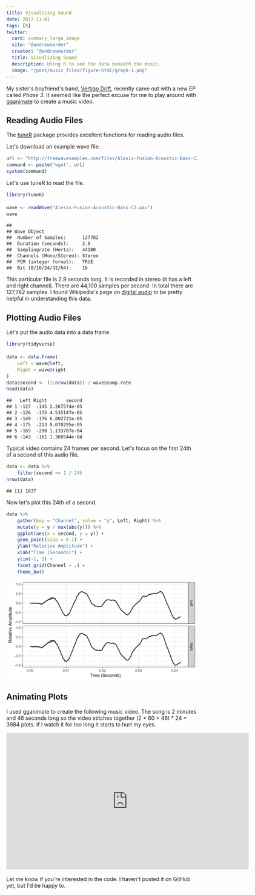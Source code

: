 ```yaml
---
title: Visualizing Sound
date: 2017-11-01
tags: [R]
twitter:
  card: summary_large_image
  site: "@andrewmarder"
  creator: "@andrewmarder"
  title: Visualizing Sound
  description: Using R to see the data beneath the music.
  image: "/post/music_files/figure-html/graph-1.png"
---
```


My sister's boyfriend's band, [Vertigo Drift](https://www.vertigodrift.com/), recently came out with a new EP called _Phase 3_. It seemed like the perfect excuse for me to play around with [gganimate](https://github.com/dgrtwo/gganimate) to create a music video.


## Reading Audio Files

The [tuneR](https://cran.r-project.org/web/packages/tuneR/) package provides excellent functions for reading audio files.

Let's download an example wave file.


```r
url <- "http://freewavesamples.com/files/Alesis-Fusion-Acoustic-Bass-C2.wav"
command <- paste("wget", url)
system(command)
```

Let's use tuneR to read the file.


```r
library(tuneR)

wave <- readWave("Alesis-Fusion-Acoustic-Bass-C2.wav")
wave
```

```
## 
## Wave Object
## 	Number of Samples:      127782
## 	Duration (seconds):     2.9
## 	Samplingrate (Hertz):   44100
## 	Channels (Mono/Stereo): Stereo
## 	PCM (integer format):   TRUE
## 	Bit (8/16/24/32/64):    16
```

This particular file is 2.9 seconds long. It is recorded in stereo (it has a left and right channel). There are 44,100 samples per second. In total there are 127,782 samples. I found Wikipedia's page on [digital audio](https://en.wikipedia.org/wiki/Digital_audio) to be pretty helpful in understanding this data.


## Plotting Audio Files

Let's put the audio data into a data frame.


```r
library(tidyverse)

data <- data.frame(
    Left = wave@left,
    Right = wave@right
)
data$second <- (1:nrow(data)) / wave@samp.rate
head(data)
```

```
##   Left Right       second
## 1 -127  -145 2.267574e-05
## 2 -126  -135 4.535147e-05
## 3 -149  -176 6.802721e-05
## 4 -175  -213 9.070295e-05
## 5 -165  -200 1.133787e-04
## 6 -143  -161 1.360544e-04
```

Typical video contains 24 frames per second. Let's focus on the first 24th of a second of this audio file.


```r
data <- data %>%
    filter(second <= 1 / 24)
nrow(data)
```

```
## [1] 1837
```

Now let's plot this 24th of a second.


```r
data %>%
    gather(key = "Channel", value = "y", Left, Right) %>%
    mutate(y = y / max(abs(y))) %>%
    ggplot(aes(x = second, y = y)) +
    geom_point(size = 0.1) +
    ylab("Relative Amplitude") +
    xlab("Time (Seconds)") +
    ylim(-1, 1) +
    facet_grid(Channel ~ .) +
    theme_bw()
```

<img src="/post/music_files/figure-html/graph-1.png" width="672" />


## Animating Plots

I used gganimate to create the following music video. The song is 2 minutes and 46 seconds long so the video stitches together (2 * 60 + 46) * 24 = 3984 plots. If I watch it for too long it starts to hurt my eyes.

<iframe width="640" height="360" src="https://www.youtube.com/embed/YACyTCegGG8?rel=0" frameborder="0" allowfullscreen></iframe>

Let me know if you're interested in the code. I haven't posted it on GitHub yet, but I'd be happy to.

<!-- video to checkout: http://csh.bz/highticket/ -->
